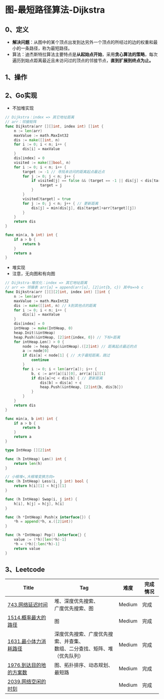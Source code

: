 # 图-最短路径算法-Dijkstra

## 0、定义

- **解决问题**：从图中的某个顶点出发到达另外一个顶点的所经过的边的权重和最小的一条路径，称为最短路径。
- 算法：迪杰斯特拉算法主要特点是**从起始点开始**，采用**贪心算法的策略**，每次遍历到始点距离最近且未访问过的顶点的邻接节点，**直到扩展到终点为止。**

## 1、操作

## 2、Go实现

- 不加堆实现

```go
// Dijkstra：index => 其它地址距离
// arr：邻接矩阵
func Dijkstra(arr [][]int, index int) []int {
	n := len(arr)
	maxValue := math.MaxInt32
	dis := make([]int, n)
	for i := 0; i < n; i++ {
		dis[i] = maxValue
	}
	dis[index] = 0
	visited := make([]bool, n)
	for i := 0; i < n; i++ {
		target := -1 // 寻找未访问的距离起点最近点
		for j := 0; j < n; j++ {
			if visited[j] == false && (target == -1 || dis[j] < dis[target]) {
				target = j
			}
		}
		visited[target] = true
		for j := 0; j < n; j++ { // 更新距离
			dis[j] = min(dis[j], dis[target]+arr[target][j])
		}
	}
	return dis
}

func min(a, b int) int {
	if a > b {
		return b
	}
	return a
}
```

- 堆实现
- 注意，无向图和有向图

```go
// Dijkstra-堆优化：index => 其它地址距离
// arr => 邻接表 arr[a] = append(arr[a], [2]int{b, c}) 其中a=>b c
func Dijkstra(arr [][][2]int, index int) []int {
	n := len(arr)
	maxValue := math.MaxInt32
	dis := make([]int, n) // k到其他点的距离
	for i := 0; i < n; i++ {
		dis[i] = maxValue
	}
	dis[index] = 0
	intHeap := make(IntHeap, 0)
	heap.Init(&intHeap)
	heap.Push(&intHeap, [2]int{index, 0}) // 下标+距离
	for intHeap.Len() > 0 {
		node := heap.Pop(&intHeap).([2]int) // 距离起点最近的点
		a := node[0]
		if dis[a] < node[1] { // 大于最短距离，跳过
			continue
		}
		for i := 0; i < len(arr[a]); i++ {
			b, c := arr[a][i][0], arr[a][i][1]
			if dis[a]+c < dis[b] { // 更新距离
				dis[b] = dis[a] + c
				heap.Push(&intHeap, [2]int{b, dis[b]})
			}
		}
	}
	return dis
}

func min(a, b int) int {
	if a > b {
		return b
	}
	return a
}

type IntHeap [][2]int

func (h IntHeap) Len() int {
	return len(h)
}

// 小根堆<,大根堆变换方向>
func (h IntHeap) Less(i, j int) bool {
	return h[i][1] < h[j][1]
}

func (h IntHeap) Swap(i, j int) {
	h[i], h[j] = h[j], h[i]
}

func (h *IntHeap) Push(x interface{}) {
	*h = append(*h, x.([2]int))
}

func (h *IntHeap) Pop() interface{} {
	value := (*h)[len(*h)-1]
	*h = (*h)[:len(*h)-1]
	return value
}
```

## 3、Leetcode

| Title                                                        | Tag                                                          | 难度   | 完成情况 |
| ------------------------------------------------------------ | ------------------------------------------------------------ | ------ | -------- |
| [743.网络延迟时间](https://leetcode-cn.com/problems/network-delay-time/) | 堆、深度优先搜索、<br />广度优先搜索、图                     | Medium | 完成     |
| [1514.概率最大的路径](https://leetcode-cn.com/problems/path-with-maximum-probability/) | 图                                                           | Medium | 完成     |
| [1631.最小体力消耗路径](https://leetcode-cn.com/problems/path-with-minimum-effort/) | 深度优先搜索、广度优先搜索、并查集、<br />数组、二分查找、矩阵、堆（优先队列） | Medium | 完成     |
| [1976.到达目的地的方案数](https://leetcode-cn.com/problems/number-of-ways-to-arrive-at-destination/) | 图、拓扑排序、动态规划、最短路                               | Medium | 完成     |
| [2039.网络空闲的时刻](https://leetcode-cn.com/problems/the-time-when-the-network-becomes-idle/) |                                                              | Medium | 完成     |